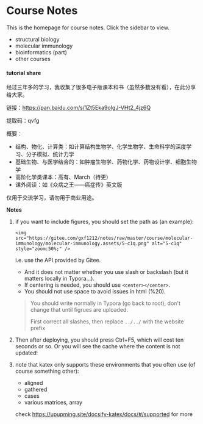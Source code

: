 # Course Notes

This is the homepage for course notes. Click the sidebar to view.

- structural biology
- molecular immunology
- bioinformatics (part)
- other courses

#### tutorial share

经过三年多的学习，我收集了很多电子版课本和书（虽然多数没有看），在此分享给大家。

链接：https://pan.baidu.com/s/1Zt5Eka9oIgJ-VHt2_4jz6Q 

提取码：qvfg

概要：

- 结构、物化、计算类：如计算结构生物学、化学生物学、生命科学的深度学习、分子模拟、统计力学
- 基础生物、与医学结合的：如肿瘤生物学、药物化学、药物设计学、细胞生物学
- 高阶化学类课本：高有、March（待更）
- 课外阅读：如《众病之王——癌症传》英文版

仅用于交流学习，请勿用于商业用途。 

**Notes**

1. if you want to include figures, you should set the path as (an example):
   
    ```shell
    <img src="https://gitee.com/gxf1212/notes/raw/master/course/molecular-immunology/molecular-immunology.assets/5-c1q.png" alt="5-c1q" style="zoom:50%;" />
    ```

    i.e. use the API provided by Gitee. 
    
    - And it does not matter whether you use slash or backslash (but it matters locally in Typora...).
    - If centering is needed, you should use `<center></center>`.
    - You should not use space to avoid issues in html (%20).
    
    > You should write normally in Typora (go back to root), don't change that until figrues are uploaded. 
    >
    > First correct all slashes, then replace `../../` with the website prefix
    
1. Then after deploying, you should press Ctrl+F5, which will cost ten seconds or so. Or you will see the cache where the content is not updated!
   
2. note that katex only supports these environments that you often use (of course something other):
   - aligned
   - gathered
   - cases
   - various matrices, array

    check https://upupming.site/docsify-katex/docs/#/supported for more



